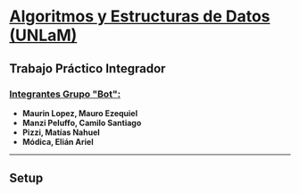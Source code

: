 #  <u>Algoritmos y Estructuras de Datos (UNLaM)</u>

## Trabajo Práctico Integrador

### <u>Integrantes Grupo "Bot":</u>

- **Maurin Lopez, Mauro Ezequiel**
- **Manzi Peluffo, Camilo Santiago**
- **Pizzi, Matías Nahuel**
- **Módica, Elián Ariel**

---

## Setup



